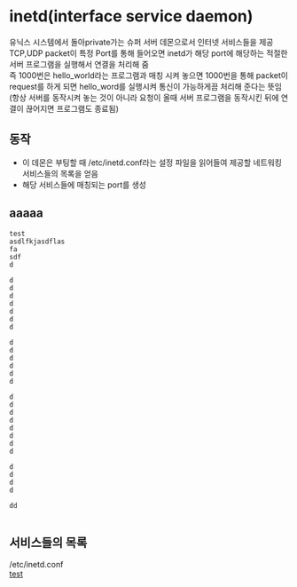 # inetd(interface service daemon)
유닉스 시스템에서 돌아private가는 슈퍼 서버 데몬으로서 인터넷 서비스들을 제공   
TCP,UDP packet이 특정 Port를 통해 들어오면 inetd가 해당 port에 해당하는 적절한 서버 프로그램을 실행해서 연결을 처리해 줌   
즉 1000번은 hello_world라는 프로그램과 매칭 시켜 놓으면 1000번을 통해 packet이 request를 하게 되면 hello_word를 실행시켜 통신이 가능하게끔 처리해 준다는 뜻임  
(항상 서버를 동작시켜 놓는 것이 아니라 요청이 올때 서버 프로그램을 동작시킨 뒤에 연결이 끊어지면 프로그램도 종료됨)

## 동작 
- 이 데몬은 부팅할 때 /etc/inetd.conf라는 설정 파일을 읽어들여 제공할 네트워킹 서비스들의 목록을 얻음  
- 해당 서비스들에 매칭되는 port를 생성   

<h2 name="sometext">aaaaa</h2>

```
test
asdlfkjasdflas
fa
sdf
d

d
d
d
d
d
d
d

d
d
d
d
d
d

d
d
d
d
d
d
d
d

d
d
d
d

dd


```

## 서비스들의 목록 
/etc/inetd.conf   
[test](#someText)

